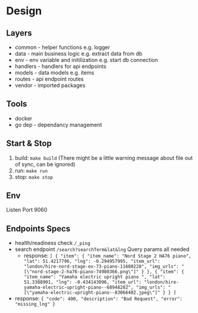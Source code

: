 # Design
## Layers
- common - helper functions e.g. logger
- data - main business logic e.g. extract data from db
- env - env variable and initilization e.g. start db connection
- handlers - handlers for api endpoints
- models - data models e.g. items 
- routes - api endpoint routes
- vendor - imported packages
 
## Tools
- docker
- go dep - dependancy management


## Start & Stop 
1. build: `make build` (There might be a little warning message about file out of sync, can be ignored)
2. run: `make run`
3. stop: `make stop`

## Env
Listen Port 9060

## Endpoints Specs
- health/readiness check `/_ping`
- search endpoint `/search?searchTerm&lat&lng` Query params all needed
  - response: ```[
	{
		"item": {
			"item_name": "Nord Stage 2 HA76 piano",
			"lat": 51.4217796,
			"lng": -0.294957995,
			"item_url": "london/hire-nord-stage-ex-73-piano-11680228",
			"img_urls": "[\"nord-stage-2-ha76-piano-74980366.png\"]"
		}
	},
	{
		"item": {
			"item_name": "Yamaha electric upright piano ",
			"lat": 51.3388901,
			"lng": -0.434143096,
			"item_url": "london/hire-yamaha-electric-upright-piano--68948282",
			"img_urls": "[\"yamaha-electric-upright-piano--83066402.jpeg\"]"
		}
	}
]```
- response: ```{
	"code": 400,
	"description": "Bad Request",
	"error": "missing_lng"
}```